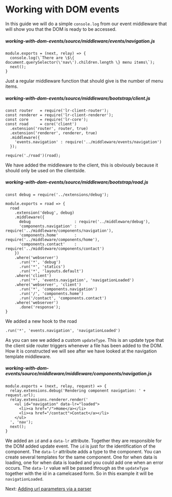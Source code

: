 # Working with DOM events

In this guide we will do a simple `console.log` from our event middleware that will show you that the DOM is ready to be accessed.

##### working-with-dom-events/source/middleware/events/navigation.js
```
module.exports = (next, relay) => {
  console.log(\`There are \$\{ document.querySelector(\'nav\').children.length \} menu items\`);
  next();
}
```

Just a regular middleware function that should give is the number of menu items.

##### working-with-dom-events/source/middleware/bootstrap/client.js
```
const router   = require('lr-client-router');
const renderer = require('lr-client-renderer');
const core     = require('lr-core');
const road     = core('client')
  .extension('router', router, true)
  .extension('renderer', renderer, true)
  .middleware({
    'events.navigation' : require('../middleware/events/navigation')
  });

require('./road')(road);
```

We have added the middleware to the client, this is obviously because it should only be used on the clientside.

##### working-with-dom-events/source/middleware/bootstrap/road.js
```
const debug = require('../extensions/debug');

module.exports = road => {
  road
    .extension('debug', debug)
    .middleware({
      debug                   : require('../middleware/debug'),
      'components.navigation' : require('../middleware/components/navigation'),
      'components.home'       : require('../middleware/components/home'),
      'components.contact'    : require('../middleware/components/contact')
    })
    .where('webserver')
      .run('*', 'debug')
      .run('*', 'statics')
      .run('*', 'layouts.default')
    .where('client')
      .run('*', 'events.navigation', 'navigationLoaded')
    .where('webserver', 'client')
      .run('*', 'components.navigation')
      .run('/', 'components.home')
      .run('/contact', 'components.contact')
    .where('webserver')
      .done('response');
}
```

We added a new hook to the road

```
.run('*', 'events.navigation', 'navigationLoaded')
```

As you can see we added a custom `updateType`. This is an update type that the client side router triggers whenever a file has been added to the DOM. How it is constructed we will see after we have looked at the navigation template middleware.

##### working-with-dom-events/source/middleware/middleware/components/navigation.js

```
module.exports = (next, relay, request) => {
  relay.extensions.debug('Rendering component navigation: ' + request.url);
  relay.extensions.renderer.render('
    <ul id="navigation" data-lr="loaded">
      <li><a href="/">Home</a></li>
      <li><a href="/contact">Contact</a></li>
    </ul>
  ', 'nav');
  next();
}
```

We added an `id` and a `data-lr` attribute. Together they are responsible for the DOM added update event. The `id` is just for the identification of the component. The `data-lr` attribute adds a type to the component. You can create several templates for the same component. One for when data is loading, one for when data is loaded and you could add one when an error occurs. The `data-lr` value will be passed through as the `updateType` together with the id in a camelcased form. So in this example it will be `navigationLoaded`.

Next: [Adding url parameters via a parser](/guide/adding-url-parameters-via-a-parser)
